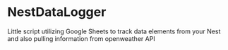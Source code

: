 # NestDataLogger
Little script utilizing Google Sheets to track data elements from your Nest and also pulling information from openweather API
